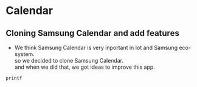 # Calendar

## Cloning Samsung Calendar and add features

- We think Samsung Calendar is very inportant in Iot and Samsung eco-system.</br>
so we decided to clone Samsung Calendar.</br>
and when we did that, we got ideas to improve this app.<br>

``` cpp
printf
```
